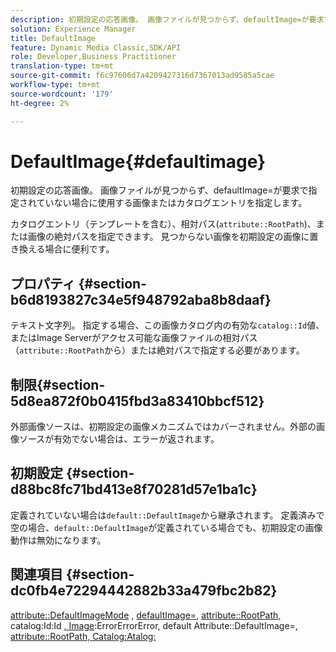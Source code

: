 ```yaml
---
description: 初期設定の応答画像。 画像ファイルが見つからず、defaultImage=が要求で指定されていない場合に使用する画像またはカタログエントリを指定します。
solution: Experience Manager
title: DefaultImage
feature: Dynamic Media Classic,SDK/API
role: Developer,Business Practitioner
translation-type: tm+mt
source-git-commit: f6c97606d7a4209427316d7367013ad9585a5cae
workflow-type: tm+mt
source-wordcount: '179'
ht-degree: 2%

---
```



# DefaultImage{#defaultimage}

初期設定の応答画像。 画像ファイルが見つからず、defaultImage=が要求で指定されていない場合に使用する画像またはカタログエントリを指定します。

カタログエントリ（テンプレートを含む）、相対パス(`attribute::RootPath`)、または画像の絶対パスを指定できます。 見つからない画像を初期設定の画像に置き換える場合に便利です。

## プロパティ {#section-b6d8193827c34e5f948792aba8b8daaf}

テキスト文字列。 指定する場合、この画像カタログ内の有効な`catalog::Id`値、またはImage Serverがアクセス可能な画像ファイルの相対パス（`attribute::RootPath`から）または絶対パスで指定する必要があります。

## 制限{#section-5d8ea872f0b0415fbd3a83410bbcf512}

外部画像ソースは、初期設定の画像メカニズムではカバーされません。外部の画像ソースが有効でない場合は、エラーが返されます。

## 初期設定 {#section-d88bc8fc71bd413e8f70281d57e1ba1c}

定義されていない場合は`default::DefaultImage`から継承されます。 定義済みで空の場合、`default::DefaultImage`が定義されている場合でも、初期設定の画像動作は無効になります。

## 関連項目 {#section-dc0fb4e72294442882b33a479fbc2b82}

[attribute::DefaultImageMode](../../../../../is-api/image-catalog/image-serving-api-ref/c-image-catalog-reference/c-attributes-reference/r-defaultimagemode.md#reference-8a996af162f84e46bbe9e6e0d4e26782) ,  [defaultImage=](../../../../../is-api/image-catalog/image-serving-api-ref/c-image-catalog-reference/c-attributes-reference/r-is-cat-defaultimage.md#reference-8e9900e129f54ed68462a3c2fc3bc433),  [attribute::RootPath, ](../../../../../is-api/image-catalog/image-serving-api-ref/c-image-catalog-reference/c-attributes-reference/r-rootpath.md#reference-17d57e5967be403b8408fa7214017494)catalog:Id:Id [, Image](/help/aem-is-ir-api/is-api/image-catalog/image-serving-api-ref/c-image-catalog-reference/c-image-svg-data-reference/c-image-data-reference/r-id-cat.md):ErrorErrorError, default Attribute::DefaultImage=,  [](../../../../../is-api/image-catalog/image-serving-api-ref/c-image-catalog-reference/c-attributes-reference/r-errorimage.md#reference-c494d5d8b2584fe3800f35baabd0292c) [attribute::RootPath, Catalog:Atalog:](../../../../../is-api/image-catalog/image-serving-api-ref/c-image-catalog-reference/c-attributes-reference/r-defaultexpiration.md#reference-0526166fab654fceb243b75d1ea4f0cf)
